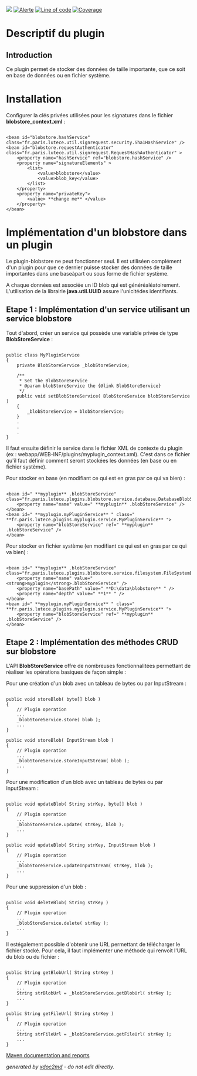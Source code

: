 ![](https://dev.lutece.paris.fr/jenkins/buildStatus/icon?job=tech-plugin-blobstore-deploy)
[![Alerte](https://dev.lutece.paris.fr/sonar/api/project_badges/measure?project=fr.paris.lutece.plugins%3Aplugin-blobstore&metric=alert_status)](https://dev.lutece.paris.fr/sonar/dashboard?id=fr.paris.lutece.plugins%3Aplugin-blobstore)
[![Line of code](https://dev.lutece.paris.fr/sonar/api/project_badges/measure?project=fr.paris.lutece.plugins%3Aplugin-blobstore&metric=ncloc)](https://dev.lutece.paris.fr/sonar/dashboard?id=fr.paris.lutece.plugins%3Aplugin-blobstore)
[![Coverage](https://dev.lutece.paris.fr/sonar/api/project_badges/measure?project=fr.paris.lutece.plugins%3Aplugin-blobstore&metric=coverage)](https://dev.lutece.paris.fr/sonar/dashboard?id=fr.paris.lutece.plugins%3Aplugin-blobstore)

# Descriptif du plugin

## Introduction

Ce plugin permet de stocker des données de taille importante, que ce soit en base de données ou en fichier système.

# Installation

Configurer la clés privées utilisées pour les signatures dans le fichier **blobstore_context.xml** :

```

<bean id="blobstore.hashService" class="fr.paris.lutece.util.signrequest.security.Sha1HashService" />
<bean id="blobstore.requestAuthenticator" class="fr.paris.lutece.util.signrequest.RequestHashAuthenticator" >
	<property name="hashService" ref="blobstore.hashService" />
	<property name="signatureElements" > 
		<list>
			<value>blobstore</value>
			<value>blob_key</value>
		</list>
	</property>
	<property name="privateKey">
		<value> **change me** </value>
	</property>
</bean>

```

# Implémentation d'un blobstore dans un plugin

Le plugin-blobstore ne peut fonctionner seul. Il est utiliséen complément d'un plugin pour que ce dernier puisse stocker des données de taille importantes dans une baseàpart ou sous forme de fichier système.

A chaque données est associée un ID blob qui est généréaléatoirement. L'utilisation de la librairie **java.util.UUID** assure l'unicitédes identifiants.

## Etape 1 : Implémentation d'un service utilisant un service blobstore

Tout d'abord, créer un service qui possède une variable privée de type **BlobStoreService** :

```

public class MyPluginService
{
    private BlobStoreService _blobStoreService;

    /**
     * Set the BlobStoreService
     * @param blobStoreService the {@link BlobStoreService}
     */
    public void setBlobStoreService( BlobStoreService blobStoreService )
    {
        _blobStoreService = blobStoreService;
    }
    .
    .
    .
}

```

Il faut ensuite définir le service dans le fichier XML de contexte du plugin (ex : webapp/WEB-INF/plugins/myplugin_context.xml). C'est dans ce fichier qu'il faut définir comment seront stockées les données (en base ou en fichier système).

Pour stocker en base (en modifiant ce qui est en gras par ce qui va bien) :

```

<bean id=" **myplugin** .blobStoreService" class="fr.paris.lutece.plugins.blobstore.service.database.DatabaseBlobStoreService">
	<property name="name" value=" **myplugin** .blobStoreService" />
</bean>
<bean id=" **myplugin.myPluginService** " class=" **fr.paris.lutece.plugins.myplugin.service.MyPluginService** ">
	<property name="blobStoreService" ref=" **myplugin** .blobStoreService" />
</bean>

```

Pour stocker en fichier système (en modifiant ce qui est en gras par ce qui va bien) :

```

<bean id=" **myplugin** .blobStoreService" class="fr.paris.lutece.plugins.blobstore.service.filesystem.FileSystemBlobStoreService">
	<property name="name" value="<strong>myplugin</strong>.blobStoreService" />
	<property name="basePath" value=" **D:\data\blobstore** " />
	<property name="depth" value=" **1** " />
</bean>
<bean id=" **myplugin.myPluginService** " class=" **fr.paris.lutece.plugins.myplugin.service.MyPluginService** ">
	<property name="blobStoreService" ref=" **myplugin** .blobStoreService" />
</bean>

```

## Etape 2 : Implémentation des méthodes CRUD sur blobstore

L'API **BlobStoreService** offre de nombreuses fonctionnalitées permettant de réaliser les opérations basiques de façon simple :

Pour une création d'un blob avec un tableau de bytes ou par InputStream :

```

public void storeBlob( byte[] blob )
{
	// Plugin operation
	...
	_blobStoreService.store( blob );
	...
}

public void storeBlob( InputStream blob )
{
	// Plugin operation
	...
	_blobStoreService.storeInputStream( blob );
	...
}

```

Pour une modification d'un blob avec un tableau de bytes ou par InputStream :

```

public void updateBlob( String strKey, byte[] blob )
{
	// Plugin operation
	...
	_blobStoreService.update( strKey, blob );
	...
}

public void updateBlob( String strKey, InputStream blob )
{
	// Plugin operation
	...
	_blobStoreService.updateInputStream( strKey, blob );
	...
}

```

Pour une suppression d'un blob :

```

public void deleteBlob( String strKey )
{
	// Plugin operation
	...
	_blobStoreService.delete( strKey );
	...
}

```

Il estégalement possible d'obtenir une URL permettant de télécharger le fichier stocké. Pour cela, il faut implémenter une méthode qui renvoit l'URL du blob ou du fichier :

```

public String getBlobUrl( String strKey )
{
	// Plugin operation
	...
	String strBlobUrl = _blobStoreService.getBlobUrl( strKey );
	...
}

public String getFileUrl( String strKey )
{
	// Plugin operation
	...
	String strFileUrl = _blobStoreService.getFileUrl( strKey );
	...
}

```


[Maven documentation and reports](https://dev.lutece.paris.fr/plugins/plugin-blobstore/)



 *generated by [xdoc2md](https://github.com/lutece-platform/tools-maven-xdoc2md-plugin) - do not edit directly.*